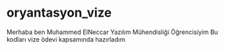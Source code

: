 # oryantasyon_vize
Merhaba ben Muhammed ElNeccar Yazılım Mühendisliği Öğrencisiyim
Bu kodları vize ödevi kapsamında hazırladım 
